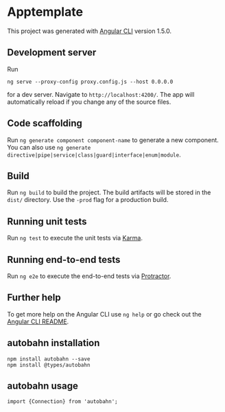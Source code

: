 # Apptemplate

This project was generated with [Angular CLI](https://github.com/angular/angular-cli) version 1.5.0.

## Development server

Run 

    ng serve --proxy-config proxy.config.js --host 0.0.0.0

for a dev server. Navigate to `http://localhost:4200/`. The app will automatically reload if you change any of the source files.

## Code scaffolding

Run `ng generate component component-name` to generate a new component. You can also use `ng generate directive|pipe|service|class|guard|interface|enum|module`.

## Build

Run `ng build` to build the project. The build artifacts will be stored in the `dist/` directory. Use the `-prod` flag for a production build.

## Running unit tests

Run `ng test` to execute the unit tests via [Karma](https://karma-runner.github.io).

## Running end-to-end tests

Run `ng e2e` to execute the end-to-end tests via [Protractor](http://www.protractortest.org/).

## Further help

To get more help on the Angular CLI use `ng help` or go check out the [Angular CLI README](https://github.com/angular/angular-cli/blob/master/README.md).

## autobahn installation

    npm install autobahn --save
    npm install @types/autobahn
    
   
## autobahn usage

    import {Connection} from 'autobahn';
